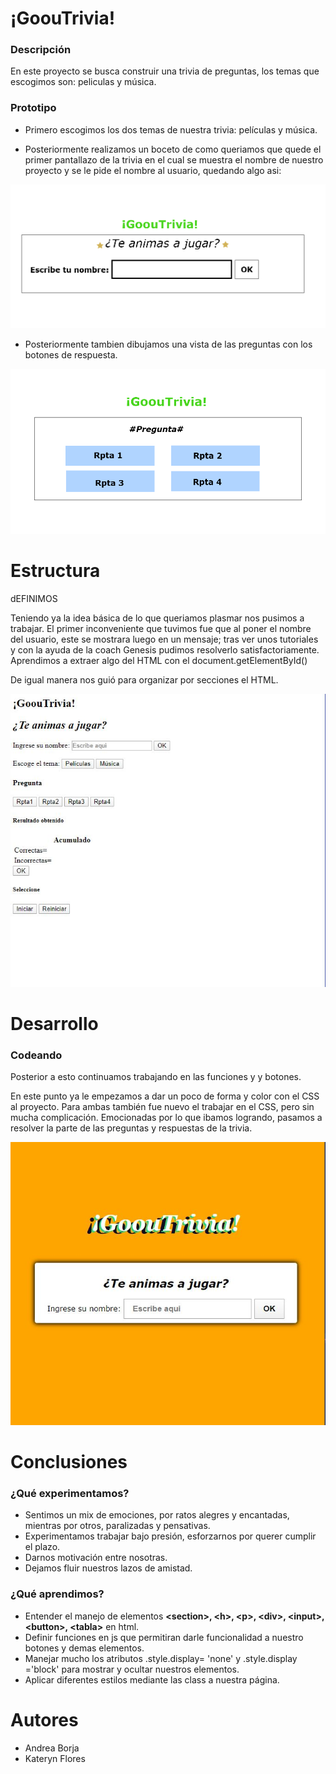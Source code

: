 # ¡GoouTrivia!


### Descripción

En este proyecto se busca construir una trivia de preguntas, los temas que escogimos son: peliculas y música.


### Prototipo

- Primero escogimos los dos temas de nuestra trivia: películas y música.

- Posteriormente realizamos un boceto de como queriamos que quede el primer pantallazo de la trivia en el cual se muestra el nombre de nuestro proyecto y se le pide el nombre al usuario, quedando algo asi:
<img src='Whiteboard[1]-01.png'>

- Posteriormente tambien dibujamos una vista de las preguntas con los botones de respuesta.
<img src='Whiteboard[2]-01.png'>



# Estructura

dEFINIMOS

Teniendo ya la idea básica de lo que queriamos plasmar nos pusimos a trabajar. El primer inconveniente que tuvimos fue que al poner el nombre del usuario, este se mostrara luego en un mensaje; tras ver unos tutoriales y con la ayuda de la coach Genesis pudimos resolverlo satisfactoriamente. Aprendimos a extraer algo del HTML con el document.getElementById()

De igual manera nos guió para organizar por secciones el HTML.

<img src='inicios-html.JPG'>


# Desarrollo

### Codeando

Posterior a esto continuamos trabajando en las funciones y y botones.

En este punto ya le empezamos a dar un poco de forma y color con el CSS al proyecto. Para ambas también fue nuevo el trabajar en el CSS, pero sin mucha complicación. Emocionadas por lo que ibamos logrando, pasamos a resolver la parte de las preguntas y respuestas de la trivia.

<img src='trivia-vista-final.JPG'>


# Conclusiones
### ¿Qué experimentamos?
- Sentimos un mix de emociones, por ratos alegres y encantadas, mientras por otros, paralizadas y pensativas.
- Experimentamos trabajar bajo presión, esforzarnos por querer cumplir el plazo.
- Darnos motivación entre nosotras.
- Dejamos fluir nuestros lazos de amistad.
 
### ¿Qué aprendimos?
- Entender el manejo de elementos **\<section\>, \<h\>, \<p\>, \<div>\, \<input\>, \<button\>, \<tabla\>** en html.
- Definir funciones en js que permitiran darle funcionalidad a nuestro botones y demas elementos.
- Manejar mucho los atributos .style.display= 'none' y .style.display ='block' para mostrar y ocultar nuestros elementos.
- Aplicar diferentes estilos mediante las class a nuestra página.


# Autores
- Andrea Borja
- Kateryn Flores
